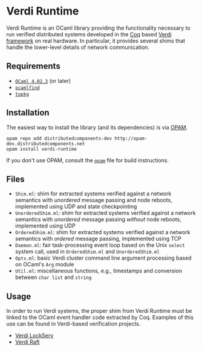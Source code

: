 Verdi Runtime
=============

Verdi Runtime is an OCaml library providing the functionality necessary to run verified distributed systems developed in the [Coq](https://coq.inria.fr) based [Verdi framework](https://github.com/uwplse/verdi) on real hardware. In particular, it provides several shims that handle the lower-level details of network communication.

Requirements
------------

- [`OCaml 4.02.3`](https://ocaml.org) (or later)
- [`ocamlfind`](http://projects.camlcity.org/projects/findlib.html)
- [`topkg`](http://erratique.ch/software/topkg)

Installation
------------

The easiest way to install the library (and its dependencies) is via [OPAM](https://opam.ocaml.org).

```
opam repo add distributedcomponents-dev http://opam-dev.distributedcomponents.net
opam install verdi-runtime
```

If you don't use OPAM, consult the [`opam`](opam) file for build instructions.

Files
-----

- `Shim.ml`: shim for extracted systems verified against a network semantics with _unordered_ message passing and node reboots, implemented using UDP and state checkpointing
- `UnorderedShim.ml`: shim for extracted systems verified against a network semantics with _unordered_ message passing *without* node reboots, implemented using UDP
- `OrderedShim.ml`: shim for extracted systems verified against a network semantics with _ordered_ message passing, implemented using TCP
- `Daemon.ml`: fair task-processing event loop based on the Unix `select` system call, used in `OrderedShim.ml` and `UnorderedShim.ml`
- `Opts.ml`: basic Verdi cluster command line argument processing based on OCaml's `Arg` module
- `Util.ml`: miscellaneous functions, e.g., timestamps and conversion between `char list` and `string`

Usage
-----

In order to run Verdi systems, the proper shim from Verdi Runtime must be linked to the OCaml event handler code extracted by Coq. Examples of this use can be found in Verdi-based verification projects.

- [Verdi LockServ](https://github.com/DistributedComponents/verdi-lockserv)
- [Verdi Raft](https://github.com/uwplse/verdi-raft)
